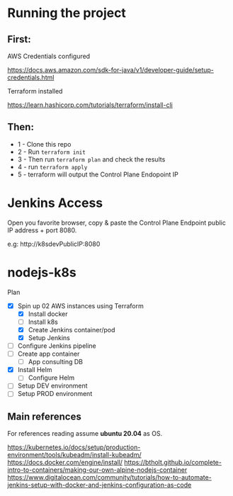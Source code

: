# Running the project

## First:

AWS Credentials configured

https://docs.aws.amazon.com/sdk-for-java/v1/developer-guide/setup-credentials.html

Terraform installed

https://learn.hashicorp.com/tutorials/terraform/install-cli

## Then:

- 1 - Clone this repo
- 2 - Run ```terraform init```
- 3 - Then run ```terraform plan``` and check the results
- 4 - run ```terraform apply```
- 5 - terraform will output the Control Plane Endopoint IP

# Jenkins Access
Open you favorite browser, copy & paste the Control Plane Endpoint public IP address + port 8080.

e.g: http://k8sdevPublicIP:8080

# nodejs-k8s

Plan

- [x] Spin up 02 AWS instances using Terraform
   - [x] Install docker
   - [ ] Install k8s
   - [x] Create Jenkins container/pod
   - [x] Setup Jenkins
- [ ] Configure Jenkins pipeline
- [ ] Create app container
   - [ ] App consulting DB
- [x] Install Helm
   - [ ] Configure Helm
- [ ] Setup DEV environment
- [ ] Setup PROD environment

## Main references

For references reading assume **ubuntu 20.04** as OS.

https://kubernetes.io/docs/setup/production-environment/tools/kubeadm/install-kubeadm/
https://docs.docker.com/engine/install/
https://btholt.github.io/complete-intro-to-containers/making-our-own-alpine-nodejs-container
https://www.digitalocean.com/community/tutorials/how-to-automate-jenkins-setup-with-docker-and-jenkins-configuration-as-code